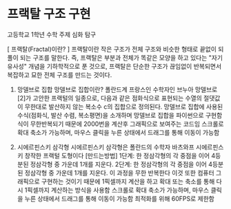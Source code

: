 # 프랙탈 구조 구현
고등학교 1학년 수학 주제 심화 탐구

[ 프랙탈(Fractal)이란? ]
프랙탈이란 작은 구조가 전체 구조와 비슷한 형태로 끝없이 되풀이 되는 구조를 말한다.
즉, 프랙탈은 부분과 전체가 똑같은 모양을 하고 있다는 "자기 유사성" 개념을 기하학적으로 푼 것으로,
프랙탈은 단순한 구조가 끊임없이 반복되면서 복잡하고 묘한 전체 구조를 만드는 것이다.

1. 망델브로 집합
   망델브로 집합이란? 폴란드계 프랑스인 수학자인 브누아 망델브로[2]가 고안한 프랙털의 일종으로, 다음과 같은 점화식으로 표현되는 수열의 절댓값이 무한대로 발산하지 않는 복소수 c의 집합으로 정의된다.
   망델브로 집합에 사용된 수식(점화식, 발산 수렴, 복소평면)을 소개하며 망델브로 집합을 파이썬으로 구현함
   식이 무한반복되기 때문에 2000번을 계산후 그래픽으로 보여주는 코드임
   스크롤로 확대 축소가 가능하며, 마우스 클릭을 누른 상태에서 드래그를 통해 이동이 가능함

2. 시에르핀스키 삼각형
   시에르핀스키 삼각형은 폴란드의 수학자 바츠와프 시에르핀스키 창작한 프랙털 도형이다
   [만드는방법]
   1단계: 한 정삼각형의 각 중점을 이어 4등분된 정삼각형 중 가운데 1개를 지운다.
   2단계: 한 정삼각형의 각 중점을 이어 4등분된 정삼각형 중 가운데 1개를 지운다.
   이 과정을 무한 반복한다
   이것 또한 컴퓨터 그래픽으로 구현하는 것이기 때문에 1픽셀까지 계산을 하고 확대 또는 축소를 통해 다시 1픽셀까지 계산하는 방식을 사용함
   스크롤로 확대 축소가 가능하며, 마우스 클릭을 누른 상태에서 드래그를 통해 이동이 가능함
   최적화를 위해 60FPS로 제한함
